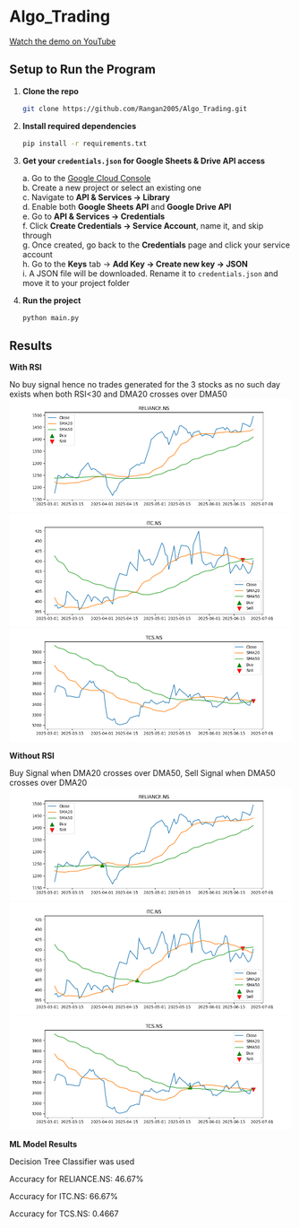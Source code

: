 # Algo_Trading

[Watch the demo on YouTube](https://youtu.be/9dhIE1xp8IU)

## Setup to Run the Program

1. **Clone the repo**  
   ```bash
   git clone https://github.com/Rangan2005/Algo_Trading.git
   ```

2. **Install required dependencies**  
   ```bash
   pip install -r requirements.txt
   ```

3. **Get your `credentials.json` for Google Sheets & Drive API access**

   a. Go to the [Google Cloud Console](https://console.cloud.google.com/)  
   b. Create a new project or select an existing one  
   c. Navigate to **API & Services → Library**  
   d. Enable both **Google Sheets API** and **Google Drive API**  
   e. Go to **API & Services → Credentials**  
   f. Click **Create Credentials → Service Account**, name it, and skip through  
   g. Once created, go back to the **Credentials** page and click your service account  
   h. Go to the **Keys** tab → **Add Key → Create new key → JSON**  
   i. A JSON file will be downloaded. Rename it to `credentials.json` and move it to your project folder  

4. **Run the project**  
   ```bash
   python main.py
   ```

## Results

**With RSI**

No buy signal hence no trades generated for the 3 stocks as no such day exists when both RSI<30 and DMA20 crosses over DMA50
![Reliance](results_with_RSI/Reliance.png "Reliance")
![ITC](results_with_RSI/ITC.png "ITC")
![TCS](results_with_RSI/TCS.png "TCS")

**Without RSI**

Buy Signal when DMA20 crosses over DMA50, Sell Signal when DMA50 crosses over DMA20
![Reliance](results_without_RSI/Reliance.png "Reliance")
![ITC](results_without_RSI/ITC.png "ITC")
![TCS](results_without_RSI/TCS.png "TCS")

**ML Model Results**

Decision Tree Classifier was used

Accuracy for RELIANCE.NS: 46.67%

Accuracy for ITC.NS: 66.67%

Accuracy for TCS.NS: 0.4667
